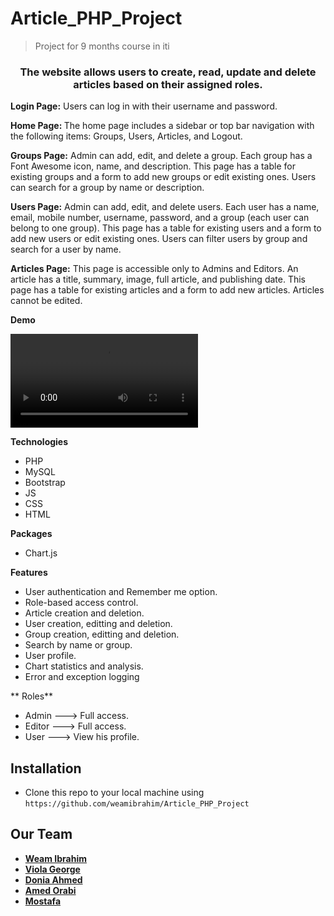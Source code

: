 # Article_PHP_Project

> Project for 9 months course in iti

<h3 align="center">The website allows users to create, read, update and delete articles based on their assigned roles.</h3>

<p><strong>Login Page:</strong> Users can log in with their username and password.<p>
<p><strong>Home Page: </strong> The home page includes a sidebar or top bar navigation with the following items: Groups, Users, Articles, and Logout.<p>
<p><strong>Groups Page:</strong>  Admin can add, edit, and delete a group. Each group has a Font Awesome icon, name, and description. This page has a table for existing groups and a form to add new groups or edit existing ones. Users can search for a group by name or description.<p>
<p><strong>Users Page:</strong>  Admin can add, edit, and delete users. Each user has a name, email, mobile number, username, password, and a group (each user can belong to one group). This page has a table for existing users and a form to add new users or edit existing ones. Users can filter users by group and search for a user by name.<p>
<p><strong>Articles Page:</strong>  This page is accessible only to Admins and Editors. An article has a title, summary, image, full article, and publishing date. This page has a table for existing articles and a form to add new articles. Articles cannot be edited.<p>
  

**Demo**

![Recordit GIF](https://user-images.githubusercontent.com/112786733/236077335-acb942e3-25a2-414d-b6e4-508c252e9fe5.mp4)
 

**Technologies**

- PHP
- MySQL
- Bootstrap
- JS
- CSS
- HTML
  
**Packages**
 - Chart.js

 
 **Features**
  
  - User authentication and Remember me option.
  - Role-based access control.
  - Article creation and deletion.
  - User creation, editting and deletion.
  - Group creation, editting and deletion.
  - Search by name or group.
  - User profile.
  - Chart statistics and analysis.
  - Error and exception logging
  
 ** Roles**
  - Admin ---> Full access.
  - Editor ---> Full access.
  - User ---> View his profile.
  

## Installation
- Clone this repo to your local machine using `https://github.com/weamibrahim/Article_PHP_Project`

## Our Team
- <a href="https://github.com/weamibrahim" target="_blank">**Weam Ibrahim**</a>  <br>
- <a href="https://github.com/Viola-George" target="_blank">**Viola George**</a> <br>
- <a href="https://github.com/DoniaAhmed20" target="_blank">**Donia Ahmed**</a> <br>
- <a href="https://github.com/orabi55555" target="_blank">**Amed Orabi**</a>  <br>
- <a href="https://github.com/Mostafaa133" target="_blank">**Mostafa**</a>
